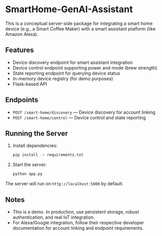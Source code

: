 # SmartHome-GenAI-Assistant

This is a conceptual server-side package for integrating a smart home device (e.g., a Smart Coffee Maker) with a smart assistant platform (like Amazon Alexa).

## Features
- Device discovery endpoint for smart assistant integration
- Device control endpoint supporting power and mode (brew strength)
- State reporting endpoint for querying device status
- In-memory device registry (for demo purposes)
- Flask-based API

## Endpoints
- `POST /smart-home/discovery` — Device discovery for account linking
- `POST /smart-home/control` — Device control and state reporting

## Running the Server

1. Install dependencies:
   ```bash
   pip install -r requirements.txt
   ```
2. Start the server:
   ```bash
   python app.py
   ```

The server will run on `http://localhost:5000` by default.

## Notes
- This is a demo. In production, use persistent storage, robust authentication, and real IoT integration.
- For Alexa/Google integration, follow their respective developer documentation for account linking and endpoint requirements. 